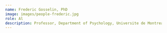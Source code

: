 ```yaml
---
name: Frederic Gosselin, PhD
image: images/people-frederic.jpg
role: Al
description: Professor, Department of Psychology, Universite de Montreal
---
```

